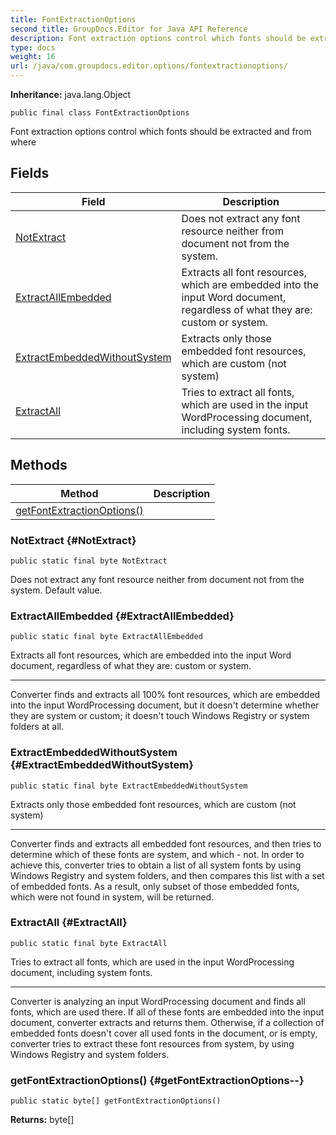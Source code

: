 ```yaml
---
title: FontExtractionOptions
second_title: GroupDocs.Editor for Java API Reference
description: Font extraction options control which fonts should be extracted and from where
type: docs
weight: 16
url: /java/com.groupdocs.editor.options/fontextractionoptions/
---
```

**Inheritance:**
java.lang.Object
```
public final class FontExtractionOptions
```

Font extraction options control which fonts should be extracted and from where
## Fields

| Field | Description |
| --- | --- |
| [NotExtract](#NotExtract) | Does not extract any font resource neither from document not from the system. |
| [ExtractAllEmbedded](#ExtractAllEmbedded) | Extracts all font resources, which are embedded into the input Word document, regardless of what they are: custom or system. |
| [ExtractEmbeddedWithoutSystem](#ExtractEmbeddedWithoutSystem) | Extracts only those embedded font resources, which are custom (not system) |
| [ExtractAll](#ExtractAll) | Tries to extract all fonts, which are used in the input WordProcessing document, including system fonts. |
## Methods

| Method | Description |
| --- | --- |
| [getFontExtractionOptions()](#getFontExtractionOptions--) |  |
### NotExtract {#NotExtract}
```
public static final byte NotExtract
```


Does not extract any font resource neither from document not from the system. Default value.

### ExtractAllEmbedded {#ExtractAllEmbedded}
```
public static final byte ExtractAllEmbedded
```


Extracts all font resources, which are embedded into the input Word document, regardless of what they are: custom or system.

--------------------

Converter finds and extracts all 100% font resources, which are embedded into the input WordProcessing document, but it doesn't determine whether they are system or custom; it doesn't touch Windows Registry or system folders at all.

### ExtractEmbeddedWithoutSystem {#ExtractEmbeddedWithoutSystem}
```
public static final byte ExtractEmbeddedWithoutSystem
```


Extracts only those embedded font resources, which are custom (not system)

--------------------

Converter finds and extracts all embedded font resources, and then tries to determine which of these fonts are system, and which - not. In order to achieve this, converter tries to obtain a list of all system fonts by using Windows Registry and system folders, and then compares this list with a set of embedded fonts. As a result, only subset of those embedded fonts, which were not found in system, will be returned.

### ExtractAll {#ExtractAll}
```
public static final byte ExtractAll
```


Tries to extract all fonts, which are used in the input WordProcessing document, including system fonts.

--------------------

Converter is analyzing an input WordProcessing document and finds all fonts, which are used there. If all of these fonts are embedded into the input document, converter extracts and returns them. Otherwise, if a collection of embedded fonts doesn't cover all used fonts in the document, or is empty, converter tries to extract these font resources from system, by using Windows Registry and system folders.

### getFontExtractionOptions() {#getFontExtractionOptions--}
```
public static byte[] getFontExtractionOptions()
```




**Returns:**
byte[]
